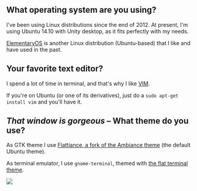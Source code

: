 ## What operating system are you using?
I've been using Linux distributions since the end of 2012. At present, I'm using Ubuntu
14.10 with Unity desktop, as it fits perfectly with my needs.

[ElementaryOS][1] is another Linux distribution (Ubuntu-based) that I like and
have used in the past.

## Your favorite text editor?
I spend a lot of time in terminal, and that's why I like [VIM][2].

If you're on Ubuntu (or one of its derivatives), just do a `sudo apt-get install vim`
and you'll have it.

## *That window is gorgeous* – What theme do you use?

As GTK theme I use [Flattiance, a fork of the Ambiance theme](https://github.com/IonicaBizau/Flattiance) (the default Ubuntu theme).

As terminal emulator, I use `gnome-terminal`, themed with [the flat terminal theme](https://github.com/IonicaBizau/terminal-flat-theme).

![](https://camo.githubusercontent.com/1562b07216b148ed45757ce4286ff543f031120d/687474703a2f2f692e696d6775722e636f6d2f7274374745494c2e706e67)

   [1]: http://elementaryos.org/
   [2]: http://www.vim.org/
